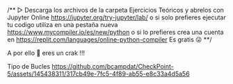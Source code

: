 /**  ▷ Descarga los archivos de la carpeta Ejercicios Teóricos y abrelos con Jupyter Online   https://jupyter.org/try-jupyter/lab/  o si solo  prefieres  ejecutar tu codigo utiliza en una pestaña nueva   https://www.mycompiler.io/es/new/python 
 o si lo prefieres  crea una cuenta en  https://replit.com/languages/online-python-compiler         Es gratis   😜 **/

A por ello 💪  eres un crak !!!

Tipo de Bucles
https://github.com/bcampdat/CheckPoint-5/assets/145438311/317cb49e-7fc5-4f89-ab55-e8c33a4d5a56

